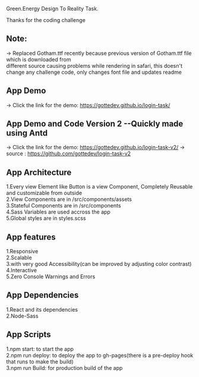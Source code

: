 Green.Energy Design To Reality Task. <br />

Thanks for the coding challenge

## Note:

-> Replaced Gotham.ttf recently because previous version of Gotham.ttf file which is downloaded from <br/>
different source causing problems while rendering in safari, this doesn't change any challenge code, only changes font file and updates readme

## App Demo

-> Click the link for the demo: https://gottedev.github.io/login-task/

## App Demo and Code Version 2 --Quickly made using Antd

-> Click the link for the demo: https://gottedev.github.io/login-task-v2/
-> source : https://github.com/gottedev/login-task-v2

## App Architecture

1.Every view Element like Button is a view Component, Completely Reusable and customizable from outside <br/>
2.View Components are in /src/components/assets<br/>
3.Stateful Components are in /src/components <br/>
4.Sass Variables are used accross the app<br/>
5.Global styles are in styles.scss<br/>

## App features

1.Responsive<br/>
2.Scalable<br/>
3.with very good Accessibility(can be improved by adjusting color contrast)<br />
4.Interactive<br/>
5.Zero Console Warnings and Errors<br/>

## App Dependencies

1.React and its dependencies<br/>
2.Node-Sass<br/>

## App Scripts

1.npm start: to start the app<br/>
2.npm run deploy: to deploy the app to gh-pages(there is a pre-deploy hook that runs to make the build)<br/>
3.npm run Build: for production build of the app<br/>
